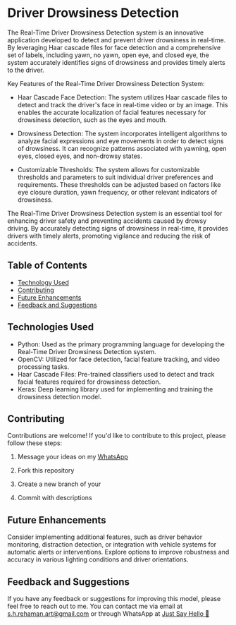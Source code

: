 
#  Driver Drowsiness Detection
The Real-Time Driver Drowsiness Detection system is an innovative application developed to detect and prevent driver drowsiness in real-time. By leveraging Haar cascade files for face detection and a comprehensive set of labels, including yawn, no yawn, open eye, and closed eye, the system accurately identifies signs of drowsiness and provides timely alerts to the driver.

Key Features of the Real-Time Driver Drowsiness Detection System:

- Haar Cascade Face Detection: The system utilizes Haar cascade files to detect and track the driver's face in real-time video or by an image. This enables the accurate localization of facial features necessary for drowsiness detection, such as the eyes and mouth.

- Drowsiness Detection: The system incorporates intelligent algorithms to analyze facial expressions and eye movements in order to detect signs of drowsiness. It can recognize patterns associated with yawning, open eyes, closed eyes, and non-drowsy states.

- Customizable Thresholds: The system allows for customizable thresholds and parameters to suit individual driver preferences and requirements. These thresholds can be adjusted based on factors like eye closure duration, yawn frequency, or other relevant indicators of drowsiness.

The Real-Time Driver Drowsiness Detection system is an essential tool for enhancing driver safety and preventing accidents caused by drowsy driving. By accurately detecting signs of drowsiness in real-time, it provides drivers with timely alerts, promoting vigilance and reducing the risk of accidents.


## Table of Contents
- [Technology Used](#technologies)
- [Contributing](#contributing)
- [Future Enhancements](#future)
- [Feedback and Suggestions](#feedback-and-suggestions) 

## Technologies Used
- Python: Used as the primary programming language for developing the Real-Time Driver Drowsiness Detection system.
- OpenCV: Utilized for face detection, facial feature tracking, and video processing tasks.
- Haar Cascade Files: Pre-trained classifiers used to detect and track facial features required for drowsiness detection.
- Keras: Deep learning library used for implementing and training the drowsiness detection model.

## Contributing

Contributions are welcome! If you'd like to contribute to this project, please follow these steps:

 1. Message your ideas on my [WhatsApp](https://api.whatsapp.com/send/?phone=919777795786&text=Hello%20Shaikh%20Habibur%20Rehaman,%20I%20get%20this%20no.%20from%20your%20Github%20&type=phone_number&app_absent=0)
 2. Fork this repository 

 3. Create a new branch of your 
 4. Commit with descriptions 


## Future Enhancements
Consider implementing additional features, such as driver behavior monitoring, distraction detection, or integration with vehicle systems for automatic alerts or interventions. Explore options to improve robustness and accuracy in various lighting conditions and driver orientations.

## Feedback and Suggestions

If you have any feedback or suggestions for improving this model, please feel free to reach out to me. You can contact me via email at s.h.rehaman.art@gmail.com or through WhatsApp at [Just Say Hello 👋 ](https://api.whatsapp.com/send/?phone=919777795786&text=Hello%20Shaikh%20Habibur%20Rehaman,%20I%20get%20this%20no.%20from%20your%20Github%20&type=phone_number&app_absent=0)

